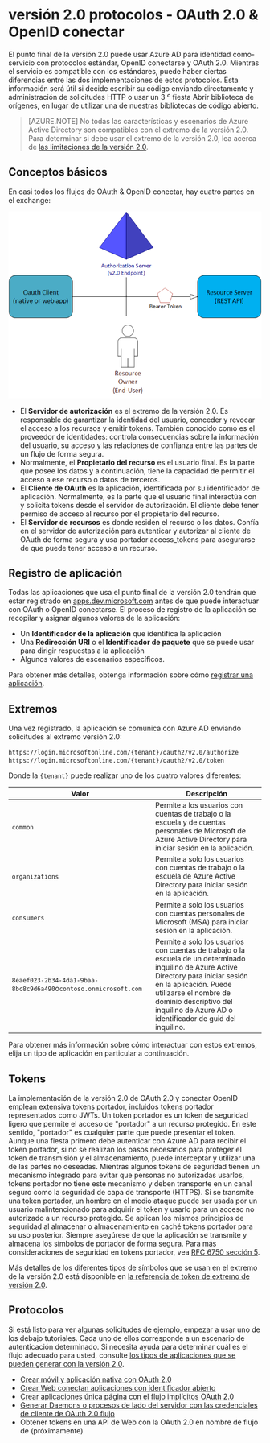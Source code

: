 <properties
    pageTitle="Azure AD versión 2.0 protocolos | Microsoft Azure"
    description="Guía para los protocolos admitidos por el extremo de la versión 2.0 de Azure AD."
    services="active-directory"
    documentationCenter=""
    authors="dstrockis"
    manager="mbaldwin"
    editor=""/>

<tags
    ms.service="active-directory"
    ms.workload="identity"
    ms.tgt_pltfrm="na"
    ms.devlang="na"
    ms.topic="article"
    ms.date="09/16/2016"
    ms.author="dastrock"/>

# <a name="v20-protocols---oauth-20--openid-connect"></a>versión 2.0 protocolos - OAuth 2.0 & OpenID conectar

El punto final de la versión 2.0 puede usar Azure AD para identidad como-servicio con protocolos estándar, OpenID conectarse y OAuth 2.0.  Mientras el servicio es compatible con los estándares, puede haber ciertas diferencias entre las dos implementaciones de estos protocolos.  Esta información será útil si decide escribir su código enviando directamente y administración de solicitudes HTTP o usar un 3 º fiesta Abrir biblioteca de orígenes, en lugar de utilizar una de nuestras bibliotecas de código abierto.
<!-- TODO: Need link to libraries above -->

> [AZURE.NOTE]
    No todas las características y escenarios de Azure Active Directory son compatibles con el extremo de la versión 2.0.  Para determinar si debe usar el extremo de la versión 2.0, lea acerca de [las limitaciones de la versión 2.0](active-directory-v2-limitations.md).

## <a name="the-basics"></a>Conceptos básicos
En casi todos los flujos de OAuth & OpenID conectar, hay cuatro partes en el exchange:

![Funciones de OAuth 2.0](../media/active-directory-v2-flows/protocols_roles.png)

- El **Servidor de autorización** es el extremo de la versión 2.0.  Es responsable de garantizar la identidad del usuario, conceder y revocar el acceso a los recursos y emitir tokens.  También conocido como es el proveedor de identidades: controla consecuencias sobre la información del usuario, su acceso y las relaciones de confianza entre las partes de un flujo de forma segura.
- Normalmente, el **Propietario del recurso** es el usuario final.  Es la parte que posee los datos y a continuación, tiene la capacidad de permitir el acceso a ese recurso o datos de terceros.
- El **Cliente de OAuth** es la aplicación, identificada por su identificador de aplicación.  Normalmente, es la parte que el usuario final interactúa con y solicita tokens desde el servidor de autorización.  El cliente debe tener permiso de acceso al recurso por el propietario del recurso.
- El **Servidor de recursos** es donde residen el recurso o los datos.  Confía en el servidor de autorización para autenticar y autorizar al cliente de OAuth de forma segura y usa portador access_tokens para asegurarse de que puede tener acceso a un recurso.


## <a name="app-registration"></a>Registro de aplicación
Todas las aplicaciones que usa el punto final de la versión 2.0 tendrán que estar registrado en [apps.dev.microsoft.com](https://apps.dev.microsoft.com/?referrer=https://azure.microsoft.com/documentation/articles&deeplink=/appList) antes de que puede interactuar con OAuth o OpenID conectarse.  El proceso de registro de la aplicación se recopilar y asignar algunos valores de la aplicación:

- Un **Identificador de la aplicación** que identifica la aplicación
- Una **Redirección URI** o el **Identificador de paquete** que se puede usar para dirigir respuestas a la aplicación
- Algunos valores de escenarios específicos.

Para obtener más detalles, obtenga información sobre cómo [registrar una aplicación](active-directory-v2-app-registration.md).

## <a name="endpoints"></a>Extremos
Una vez registrado, la aplicación se comunica con Azure AD enviando solicitudes al extremo versión 2.0:

```
https://login.microsoftonline.com/{tenant}/oauth2/v2.0/authorize
https://login.microsoftonline.com/{tenant}/oauth2/v2.0/token
```

Donde la `{tenant}` puede realizar uno de los cuatro valores diferentes:

| Valor | Descripción |
| ----------------------- | ------------------------------- |
| `common` | Permite a los usuarios con cuentas de trabajo o la escuela y de cuentas personales de Microsoft de Azure Active Directory para iniciar sesión en la aplicación. |
| `organizations` | Permite a solo los usuarios con cuentas de trabajo o la escuela de Azure Active Directory para iniciar sesión en la aplicación. |
| `consumers` | Permite a solo los usuarios con cuentas personales de Microsoft (MSA) para iniciar sesión en la aplicación. |
| `8eaef023-2b34-4da1-9baa-8bc8c9d6a490`o`contoso.onmicrosoft.com` | Permite a solo los usuarios con cuentas de trabajo o la escuela de un determinado inquilino de Azure Active Directory para iniciar sesión en la aplicación.  Puede utilizarse el nombre de dominio descriptivo del inquilino de Azure AD o identificador de guid del inquilino.  |

Para obtener más información sobre cómo interactuar con estos extremos, elija un tipo de aplicación en particular a continuación.

## <a name="tokens"></a>Tokens
La implementación de la versión 2.0 de OAuth 2.0 y conectar OpenID emplean extensiva tokens portador, incluidos tokens portador representados como JWTs. Un token portador es un token de seguridad ligero que permite el acceso de "portador" a un recurso protegido. En este sentido, "portador" es cualquier parte que puede presentar el token. Aunque una fiesta primero debe autenticar con Azure AD para recibir el token portador, si no se realizan los pasos necesarios para proteger el token de transmisión y el almacenamiento, puede interceptar y utilizar una de las partes no deseadas. Mientras algunos tokens de seguridad tienen un mecanismo integrado para evitar que personas no autorizadas usarlos, tokens portador no tiene este mecanismo y deben transporte en un canal seguro como la seguridad de capa de transporte (HTTPS). Si se transmite una token portador, un hombre en el medio ataque puede ser usada por un usuario malintencionado para adquirir el token y usarlo para un acceso no autorizado a un recurso protegido. Se aplican los mismos principios de seguridad al almacenar o almacenamiento en caché tokens portador para su uso posterior. Siempre asegúrese de que la aplicación se transmite y almacena los símbolos de portador de forma segura. Para más consideraciones de seguridad en tokens portador, vea [RFC 6750 sección 5](http://tools.ietf.org/html/rfc6750).

Más detalles de los diferentes tipos de símbolos que se usan en el extremo de la versión 2.0 está disponible en [la referencia de token de extremo de versión 2.0](active-directory-v2-tokens.md).

## <a name="protocols"></a>Protocolos

Si está listo para ver algunas solicitudes de ejemplo, empezar a usar uno de los debajo tutoriales.  Cada uno de ellos corresponde a un escenario de autenticación determinado.  Si necesita ayuda para determinar cuál es el flujo adecuado para usted, consulte [los tipos de aplicaciones que se pueden generar con la versión 2.0](active-directory-v2-flows.md).

- [Crear móvil y aplicación nativa con OAuth 2.0](active-directory-v2-protocols-oauth-code.md)
- [Crear Web conectan aplicaciones con identificador abierto](active-directory-v2-protocols-oidc.md)
- [Crear aplicaciones única página con el flujo implícitos OAuth 2.0](active-directory-v2-protocols-implicit.md)
- [Generar Daemons o procesos de lado del servidor con las credenciales de cliente de OAuth 2.0 flujo](active-directory-v2-protocols-oauth-client-creds.md)
- Obtener tokens en una API de Web con la OAuth 2.0 en nombre de flujo de (próximamente)

<!-- - Get tokens using a username & password with the OAuth 2.0 Resource Owner Password Credentials Flow (coming soon) --> 
